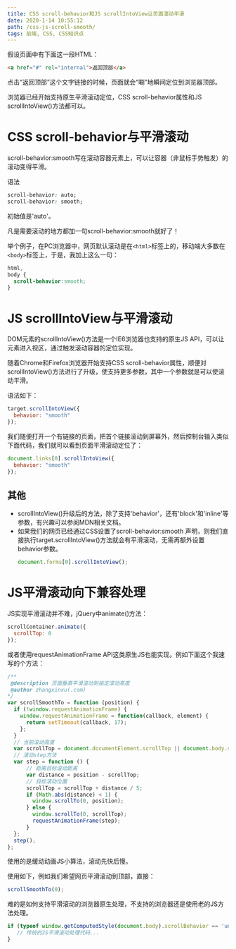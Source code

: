 ```yaml
---
title: CSS scroll-behavior和JS scrollIntoView让页面滚动平滑
date: 2020-1-14 10:55:12
path: /css-js-scroll-smooth/
tags: 前端, CSS, CSS知识点
---
```


假设页面中有下面这一段HTML：

```html
<a href="#" rel="internal">返回顶部</a>
```

点击“返回顶部”这个文字链接的时候，页面就会“唰”地瞬间定位到浏览器顶部。

浏览器已经开始支持原生平滑滚动定位，CSS scroll-behavior属性和JS scrollIntoView()方法都可以。

# CSS scroll-behavior与平滑滚动

scroll-behavior:smooth写在滚动容器元素上，可以让容器（非鼠标手势触发）的滚动变得平滑。

语法

```css
scroll-behavior: auto;
scroll-behavior: smooth;
```

初始值是'auto'。

凡是需要滚动的地方都加一句scroll-behavior:smooth就好了！

举个例子，在PC浏览器中，网页默认滚动是在`<html>`标签上的，移动端大多数在`<body>`标签上，于是，我加上这么一句：

```css
html,
body {
  scroll-behavior:smooth;
}
```

# JS scrollIntoView与平滑滚动

DOM元素的scrollIntoView()方法是一个IE6浏览器也支持的原生JS API，可以让元素进入视区，通过触发滚动容器的定位实现。

随着Chrome和Firefox浏览器开始支持CSS scroll-behavior属性，顺便对scrollIntoView()方法进行了升级，使支持更多参数，其中一个参数就是可以使滚动平滑。

语法如下：

```js
target.scrollIntoView({
  behavior: "smooth"
});
```

我们随便打开一个有链接的页面，把首个链接滚动到屏幕外，然后控制台输入类似下面代码，我们就可以看到页面平滑滚动定位了：

```js
document.links[0].scrollIntoView({
  behavior: "smooth"
});
```

## 其他

- scrollIntoView()升级后的方法，除了支持'behavior'，还有'block'和'inline'等参数，有兴趣可以参阅MDN相关文档。
- 如果我们的网页已经通过CSS设置了scroll-behavior:smooth 声明，则我们直接执行target.scrollIntoView()方法就会有平滑滚动，无需再额外设置behavior参数。
    ```js
    document.forms[0].scrollIntoView();
    ```

# JS平滑滚动向下兼容处理

JS实现平滑滚动并不难，jQuery中animate()方法：

```js
scrollContainer.animate({
  scrollTop: 0
});
```

或者使用requestAnimationFrame API这类原生JS也能实现。例如下面这个我速写的个方法：

```js
/**
 @description 页面垂直平滑滚动到指定滚动高度
 @author zhangxinxu(.com)
*/
var scrollSmoothTo = function (position) {
  if (!window.requestAnimationFrame) {
    window.requestAnimationFrame = function(callback, element) {
      return setTimeout(callback, 17);
    };
  }
  // 当前滚动高度
  var scrollTop = document.documentElement.scrollTop || document.body.scrollTop;
  // 滚动step方法
  var step = function () {
      // 距离目标滚动距离
      var distance = position - scrollTop;
      // 目标滚动位置
      scrollTop = scrollTop + distance / 5;
      if (Math.abs(distance) < 1) {
        window.scrollTo(0, position);
      } else {
        window.scrollTo(0, scrollTop);
        requestAnimationFrame(step);
      }
  };
  step();
};
```

使用的是缓动动画JS小算法，滚动先快后慢。

使用如下，例如我们希望网页平滑滚动到顶部，直接：

```js
scrollSmoothTo(0);
```

难的是如何支持平滑滚动的浏览器原生处理，不支持的浏览器还是使用老的JS方法处理。

```js
if (typeof window.getComputedStyle(document.body).scrollBehavior == 'undefined') {
   // 传统的JS平滑滚动处理代码...
}
```
